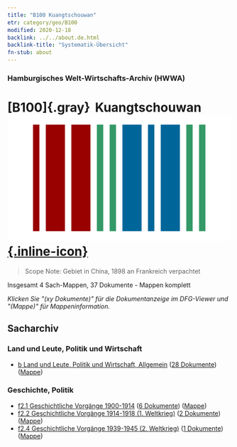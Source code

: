 ```yaml
---
title: "B100 Kuangtschouwan"
etr: category/geo/B100
modified: 2020-12-18
backlink: ../../about.de.html
backlink-title: "Systematik-Übersicht"
fn-stub: about
---
```


### Hamburgisches Welt-Wirtschafts-Archiv (HWWA)
# [B100]{.gray}&#8201; Kuangtschouwan&#160; [![Wikidata item](/images/Wikidata-logo.svg){.inline-icon}](http://www.wikidata.org/entity/Q185682)


> Scope Note: Gebiet in China, 1898 an Frankreich verpachtet



Insgesamt 4 Sach-Mappen, 37 Dokumente - Mappen komplett

_Klicken Sie "(xy Dokumente)" für die Dokumentanzeige im DFG-Viewer und "(Mappe)" für Mappeninformation._

## Sacharchiv




### Land und Leute, Politik und Wirtschaft

- [b Land und Leute, Politik und Wirtschaft, Allgemein](../../../subject/about.de.html#b) (<a href="https://dfg-viewer.de/show/?tx_dlf[id]=https://pm20.zbw.eu/mets/sh/1412xx/141266/1441xx/144196/public.mets.de.xml" target="_blank">28 Dokumente</a>) ([Mappe](http://purl.org/pressemappe20/folder/sh/141266,144196))

### Geschichte, Politik

- [f2.1 Geschichtliche Vorgänge 1900-1914](../../../subject/about.de.html#f2.1) (<a href="https://dfg-viewer.de/show/?tx_dlf[id]=https://pm20.zbw.eu/mets/sh/1412xx/141266/1813xx/181392/public.mets.de.xml" target="_blank">6 Dokumente</a>) ([Mappe](http://purl.org/pressemappe20/folder/sh/141266,181392))
- [f2.2 Geschichtliche Vorgänge 1914-1918 (1. Weltkrieg)](../../../subject/about.de.html#f2.2) (<a href="https://dfg-viewer.de/show/?tx_dlf[id]=https://pm20.zbw.eu/mets/sh/1412xx/141266/1813xx/181360/public.mets.de.xml" target="_blank">2 Dokumente</a>) ([Mappe](http://purl.org/pressemappe20/folder/sh/141266,181360))
- [f2.4 Geschichtliche Vorgänge 1939-1945 (2. Weltkrieg)](../../../subject/about.de.html#f2.4) (<a href="https://dfg-viewer.de/show/?tx_dlf[id]=https://pm20.zbw.eu/mets/sh/1412xx/141266/1813xx/181361/public.mets.de.xml" target="_blank">1 Dokumente</a>) ([Mappe](http://purl.org/pressemappe20/folder/sh/141266,181361))


